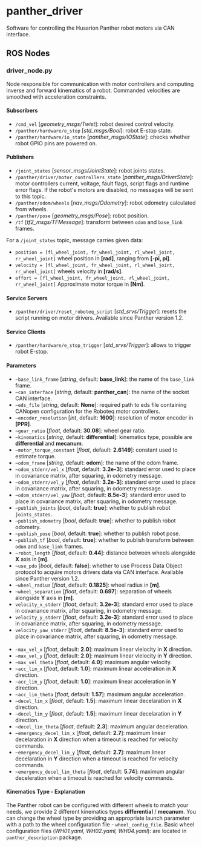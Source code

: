 [//]: # (ROS_API_PACKAGE_START)
[//]: # (ROS_API_PACKAGE_NAME_START)

# panther_driver

[//]: # (ROS_API_PACKAGE_NAME_END)
[//]: # (ROS_API_PACKAGE_DESCRIPTION_START)

Software for controlling the Husarion Panther robot motors via CAN interface.

[//]: # (ROS_API_PACKAGE_DESCRIPTION_END)

## ROS Nodes

[//]: # (ROS_API_NODE_START)

[//]: # (ROS_API_NODE_COMPATIBLE_1_0)
[//]: # (ROS_API_NODE_COMPATIBLE_1_2)

[//]: # (ROS_API_NODE_NAME_START)

### driver_node.py

[//]: # (ROS_API_NODE_NAME_END)
[//]: # (ROS_API_NODE_DESCRIPTION_START)

Node responsible for communication with motor controllers and computing inverse and forward kinematics of a robot. Commanded velocities are smoothed with acceleration constraints.

[//]: # (ROS_API_NODE_DESCRIPTION_END)

#### Subscribers

[//]: # (ROS_API_NODE_SUBSCRIBERS_START)

- `/cmd_vel` [*geometry_msgs/Twist*]: robot desired control velocity.
- `/panther/hardware/e_stop` [*std_msgs/Bool*]: robot E-stop state.
- `/panther/hardware/io_state` [*panther_msgs/IOState*]: checks whether robot GPIO pins are powered on.

[//]: # (ROS_API_NODE_SUBSCRIBERS_END)

#### Publishers

[//]: # (ROS_API_NODE_PUBLISHERS_START)

- `/joint_states` [*sensor_msgs/JointState*]: robot joints states.
- `/panther/driver/motor_controllers_state` [*panther_msgs/DriverState*]: motor controllers current, voltage, fault flags, script flags and runtime error flags. If the robot's motors are disabled, no messages will be sent to this topic.
- `/panther/odom/wheels` [*nav_msgs/Odometry*]: robot odometry calculated from wheels.
- `/panther/pose` [*geometry_msgs/Pose*]: robot position.
- `/tf` [*tf2_msgs/TFMessage*]: transform between `odom` and `base_link` frames.

For a `/joint_states` topic, message carries given data:
- `position = [fl_wheel_joint, fr_wheel_joint, rl_wheel_joint, rr_wheel_joint]` wheel position in **[rad]**, ranging from **[-pi, pi]**.
- `velocity = [fl_wheel_joint, fr_wheel_joint, rl_wheel_joint, rr_wheel_joint]` wheels velocity in **[rad/s]**.
- `effort = [fl_wheel_joint, fr_wheel_joint, rl_wheel_joint, rr_wheel_joint]` Approximate motor torque in **[Nm]**.

[//]: # (ROS_API_NODE_PUBLISHERS_END)

#### Service Servers

[//]: # (ROS_API_NODE_SERVICE_SERVERS_START)

- `/panther/driver/reset_roboteq_script` [*std_srvs/Trigger*]: resets the script running on motor drivers. Available since Panther version 1.2.

[//]: # (ROS_API_NODE_SERVICE_SERVERS_END)

#### Service Clients

[//]: # (ROS_API_NODE_SERVICE_CLIENTS_START)

- `/panther/hardware/e_stop_trigger` [*std_srvs/Trigger*]: allows to trigger robot E-stop.

[//]: # (ROS_API_NODE_SERVICE_CLIENTS_END)

#### Parameters

[//]: # (ROS_API_NODE_PARAMETERS_START)

- `~base_link_frame` [*string*, default: **base_link**]: the name of the `base_link` frame.
- `~can_interface` [*string*, default: **panther_can**]: the name of the socket CAN interface.
- `~eds_file` [*string*, default: **None**]: required path to eds file containing CANopen configuration for the Roboteq motor controllers.
- `~encoder_resolution` [*int*, default: **1600**]: resolution of motor encoder in **[PPR]**.
- `~gear_ratio` [*float*, default: **30.08**]: wheel gear ratio.
- `~kinematics` [*string*, default: **differential**]: kinematics type, possible are **differential** and **mecanum**.
- `~motor_torque_constant` [*float*, default: **2.6149**]: constant used to estimate torque.
- `~odom_frame` [*string*, default: **odom**]: the name of the odom frame.
- `~odom_stderr/vel_x` [*float*, default: **3.2e-3**]: standard error used to place in covariance matrix, after squaring, in odometry message.
- `~odom_stderr/vel_y` [*float*, default: **3.2e-3**]: standard error used to place in covariance matrix, after squaring, in odometry message.
- `~odom_stderr/vel_yaw` [*float*, default: **8.5e-3**]: standard error used to place in covariance matrix, after squaring, in odometry message.
- `~publish_joints` [*bool*, default: **true**]: whether to publish robot `joints_states`.
- `~publish_odometry` [*bool*, default: **true**]: whether to publish robot odometry.
- `~publish_pose` [*bool*, default: **true**]: whether to publish robot pose.
- `~publish_tf` [*bool*, default: **true**]: whether to publish transform between `odom` and `base_link` frames.
- `~robot_length` [*float*, default: **0.44**]: distance between wheels alongside **X** axis in **[m]**.
- `~use_pdo` [*bool*, default: **false**]: whether to use Process Data Object protocol to acquire motors drivers data via CAN interface. Available since Panther version 1.2.
- `~wheel_radius` [*float*, default: **0.1825**]: wheel radius in **[m]**.
- `~wheel_separation` [*float*, default: **0.697**]: separation of wheels alongside **Y** axis in **[m]**.
- `velocity_x_stderr` [*float*, default: **3.2e-3**]: standard error used to place in covariance matrix, after squaring, in odometry message.
- `velocity_y_stderr` [*float*, default: **3.2e-3**]: standard error used to place in covariance matrix, after squaring, in odometry message.
- `velocity_yaw_stderr` [*float*, default: **8.5e-3**]: standard error used to place in covariance matrix, after squaring, in odometry message.
<br/><br/>
- `~max_vel_x` [*float*, default: **2.0**]: maximum linear vlelocity in **X** direction. 
- `~max_vel_y` [*float*, default: **2.0**]: maximum linear vlelocity in **Y** direction.
- `~max_vel_theta` [*float*, default: **4.0**]: maximum angular velocity.
- `~acc_lim_x` [*float*, default: **1.0**]: maximum linear acceleration in **X** direction.
- `~acc_lim_y` [*float*, default: **1.0**]: maximum linear acceleration in **Y** direction.
- `~acc_lim_theta` [*float*, default: **1.57**]: maximum angular acceleration.
- `~decel_lim_x` [*float*, default: **1.5**]: maximum linear decelaration in **X** direction.
- `~decel_lim_y` [*float*, default: **1.5**]: maximum linear decelaration in **Y** direction.
- `~decel_lim_theta` [*float*, default: **2.3**]: maximum angular deceleration.
- `~emergency_decel_lim_x` [*float*, default: **2.7**]: maximum linear decelaration in **X** direction when a timeout is reached for velocity commands.
- `~emergency_decel_lim_y` [*float*, default: **2.7**]: maximum linear decelaration in **Y** direction when a timeout is reached for velocity commands.
- `~emergency_decel_lim_theta` [*float*, default: **5.74**]: maximum angular deceleration when a timeout is reached for velocity commands.

[//]: # (ROS_API_NODE_PARAMETERS_END)
[//]: # (ROS_API_NODE_END)
[//]: # (ROS_API_PACKAGE_END)

#### Kinematics Type - Explanation

The Panther robot can be configured with different wheels to match your needs, we provide 2 different kinematics types **differential** / **mecanum**. You can change the wheel type by providing an appropriate launch parameter with a path to the wheel configuration file - `wheel_config_file`. Basic wheel configuration files (*WH01.yaml, WH02.yaml, WH04.yaml*): are located in `panther_description` package.
